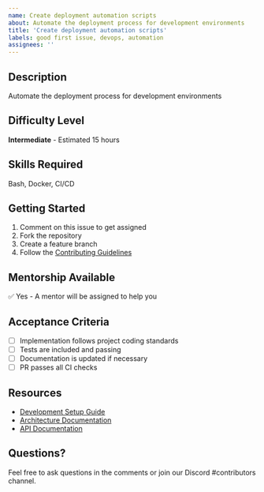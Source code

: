 ```yaml
---
name: Create deployment automation scripts
about: Automate the deployment process for development environments
title: 'Create deployment automation scripts'
labels: good first issue, devops, automation
assignees: ''
---
```

<!-- Constitutional Hash: cdd01ef066bc6cf2 -->


## Description
Automate the deployment process for development environments

## Difficulty Level
**Intermediate** - Estimated 15 hours

## Skills Required
Bash, Docker, CI/CD

## Getting Started
1. Comment on this issue to get assigned
2. Fork the repository
3. Create a feature branch
4. Follow the [Contributing Guidelines](../CONTRIBUTING.md)

## Mentorship Available
✅ Yes - A mentor will be assigned to help you

## Acceptance Criteria
- [ ] Implementation follows project coding standards
- [ ] Tests are included and passing
- [ ] Documentation is updated if necessary
- [ ] PR passes all CI checks

## Resources
- [Development Setup Guide](../docs/development/setup.md)
- [Architecture Documentation](../docs/architecture/)
- [API Documentation](../docs/api/)

## Questions?
Feel free to ask questions in the comments or join our Discord #contributors channel.
